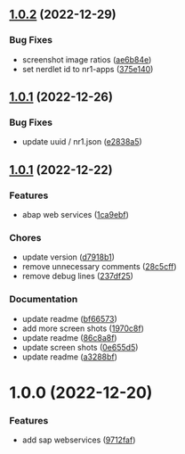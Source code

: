 ## [1.0.2](https://github.com/newrelic/nr1-sap-webservices/compare/v1.0.1...v1.0.2) (2022-12-29)


### Bug Fixes

* screenshot image ratios ([ae6b84e](https://github.com/newrelic/nr1-sap-webservices/commit/ae6b84e18e24c1e5abdae42d79529eb7ba7d3b93))
* set nerdlet id to nr1-apps ([375e140](https://github.com/newrelic/nr1-sap-webservices/commit/375e1400b373c868ae7c39b76b34d8f7afa1d09e))

## [1.0.1](https://github.com/newrelic/nr1-sap-webservices/compare/v1.0.0...v1.0.1) (2022-12-26)


### Bug Fixes

* update uuid / nr1.json ([e2838a5](https://github.com/newrelic/nr1-sap-webservices/commit/e2838a5fd1e231cc211ae0dec721badc93d3ad5e))

## [1.0.1](https://github.com/newrelic/nr1-sap-webservices/compare/v1.0.0...v1.0.1) (2022-12-22)



### Features
* abap web services ([1ca9ebf](https://github.com/newrelic/nr1-sap-webservices/commit/1ca9ebff3a34a31df623dff80c794e2036843ec5))


### Chores
* update version ([d7918b1](https://github.com/newrelic/nr1-sap-webservices/commit/d7918b1bfa5f950073e45a7f9517cc91c3760775))
* remove unnecessary comments ([28c5cff](https://github.com/newrelic/nr1-sap-webservices/commit/28c5cffd522e63db1a52df1f3a9afdd28c8ac22e))
* remove debug lines ([237df25](https://github.com/newrelic/nr1-sap-webservices/commit/237df25810c700fa4ce2be6e6b053da14e03ed81))


### Documentation
* update readme ([bf66573](https://github.com/newrelic/nr1-sap-webservices/commit/bf665735790b74ecd6803d3a79f6d07051cf7c0c))
* add more screen shots ([1970c8f](https://github.com/newrelic/nr1-sap-webservices/commit/1970c8ff5ba90e0bab2ac9be0b8e48096c031f82))
* update readme ([86c8a8f](https://github.com/newrelic/nr1-sap-webservices/commit/86c8a8f26f6a57ba602dab134d72d7790a743630))
* update screen shots ([0e655d5](https://github.com/newrelic/nr1-sap-webservices/commit/0e655d5175c6e1e941c8c8efad53ae1362c87131))
* update readme ([a3288bf](https://github.com/newrelic/nr1-sap-webservices/commit/a3288bf4d69ba38bce9fad5f4c73a0af45156d1f))


# 1.0.0 (2022-12-20)


### Features

* add sap webservices ([9712faf](https://github.com/newrelic/nr1-sap-webservices/commit/9712faf322af5a16e8ff4077f0973ed883d50555))

